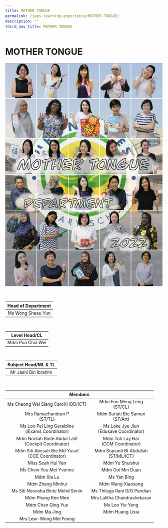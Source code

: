 ```yaml
---
title: MOTHER TONGUE
permalink: /jwps-learning-experience/MOTHER-TONGUE/
description: ""
third_nav_title: MOTHER TONGUE
---
```

# MOTHER TONGUE
![](/images/JWPS%20LEARNING%20EXPERIENCE/Mother%20Tongue/Mother%20Tongue%20Department.jpg)

<br>

| Head of Department |
|:------------------:|
|  Ms Wong Sheau Yun |

<br>

|   Level Head/CL  |
|:----------------:|
| Mdm Pua Chia Wei |

<br>

| Subject Head/ML & TL |
|:--------------------:|
| Mr Jasni Bin Ibrahim |

<br>

<table>
<thead>
  <tr>
    <th colspan="2" style="text-align: center;">Members</th>
  </tr>
</thead>
<tbody>
  <tr>
    <td style="text-align: center;">Ms Cheong Wei Siang Carol(HOD/ICT)</td>
    <td style="text-align: center;">Mdm Foo Meng Leng<br>(ST/CL)</td>
  </tr>
  <tr>
    <td style="text-align: center;"> Mrs Ramachandran P<br>(ST/TL)</td>
    <td style="text-align: center;"> Mdm Suriati Bte Samuri<br>(ST/Art)</td>
  </tr>
  <tr>
    <td style="text-align: center;"> Ms Loo Pei Ling Geraldine<br>(iExams Coordinator)</td>
    <td style="text-align: center;">Ms Loke Jye Jiun<br>(Edusave Coordinator)<br></td>
  </tr>
  <tr>
    <td style="text-align: center;">Mdm Norliah Binte Abdul Latif<br>(Cockpit Coordinator)<br></td>
    <td style="text-align: center;">Mdm Toh Lay Har<br>(CCM Coordinator)</td>
  </tr>
  <tr>
    <td style="text-align: center;">Mdm Siti Abesah Bte Md Yusof<br>(CCE Coordinator)<br></td>
    <td style="text-align: center;">Mdm Sopianti Bt Abdullah<br>(ST/ML/ICT)</td>
  </tr>
  <tr>
    <td style="text-align: center;">Miss Seah Hui Yan<br></td>
    <td style="text-align: center;">  Mdm Yu Shuishui </td>
  </tr>
  <tr>
    <td style="text-align: center;"> Ms Chew You Mei Yvonne</td>
    <td style="text-align: center;">Mdm Ooi Min Duan</td>
  </tr>
  <tr>
    <td style="text-align: center;">Mdm Xia Lu</td>
    <td style="text-align: center;">Ms Yan Bing<br></td>
  </tr>
  <tr>
    <td style="text-align: center;">Mdm Zhang Minhui  </td>
    <td style="text-align: center;">Mdm Wang Xiaosong </td>
  </tr>
  <tr>
    <td style="text-align: center;">Ms Siti Noraisha Binte Mohd Senin</td>
    <td style="text-align: center;"> Ms Thilaga Rani D/O Pandian</td>
  </tr>
  <tr>
    <td style="text-align: center;">Mdm Phang Kee Mee</td>
    <td style="text-align: center;">Mrs Lalitha Chandrashekaran</td>
  </tr>
  <tr>
    <td style="text-align: center;">Mdm Chan Qing Yue</td>
    <td style="text-align: center;"> Ms Loo Yie Yeng<br></td>
  </tr>
  <tr>
    <td style="text-align: center;">Mdm Ma Jing<br></td>
    <td style="text-align: center;">Mdm Huang Lixia</td>
  </tr>
  <tr>
    <td style="text-align: center;"> Mrs Lew-Wong Mei Foong</td>
    <td> </td>
  </tr>
</tbody>
</table>